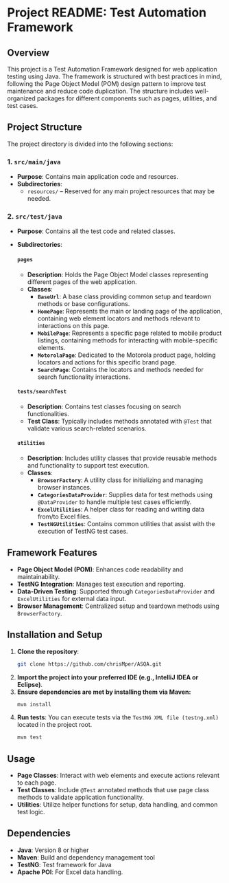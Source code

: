 # Project README: Test Automation Framework

## Overview
This project is a Test Automation Framework designed for web application testing using Java. The framework is structured with best practices in mind, following the Page Object Model (POM) design pattern to improve test maintenance and reduce code duplication. The structure includes well-organized packages for different components such as pages, utilities, and test cases.

## Project Structure
The project directory is divided into the following sections:

### 1. `src/main/java`
- **Purpose**: Contains main application code and resources.
- **Subdirectories**: 
  - `resources/` – Reserved for any main project resources that may be needed.

### 2. `src/test/java`
- **Purpose**: Contains all the test code and related classes.
- **Subdirectories**:
  
  #### `pages`
  - **Description**: Holds the Page Object Model classes representing different pages of the web application.
  - **Classes**:
    - **`BaseUrl`**: A base class providing common setup and teardown methods or base configurations.
    - **`HomePage`**: Represents the main or landing page of the application, containing web element locators and methods relevant to interactions on this page.
    - **`MobilePage`**: Represents a specific page related to mobile product listings, containing methods for interacting with mobile-specific elements.
    - **`MotorolaPage`**: Dedicated to the Motorola product page, holding locators and actions for this specific brand page.
    - **`SearchPage`**: Contains the locators and methods needed for search functionality interactions.

  #### `tests/searchTest`
  - **Description**: Contains test classes focusing on search functionalities.
  - **Test Class**: Typically includes methods annotated with `@Test` that validate various search-related scenarios.

  #### `utilities`
  - **Description**: Includes utility classes that provide reusable methods and functionality to support test execution.
  - **Classes**:
    - **`BrowserFactory`**: A utility class for initializing and managing browser instances.
    - **`CategoriesDataProvider`**: Supplies data for test methods using `@DataProvider` to handle multiple test cases efficiently.
    - **`ExcelUtilities`**: A helper class for reading and writing data from/to Excel files.
    - **`TestNGUtilities`**: Contains common utilities that assist with the execution of TestNG test cases.

## Framework Features
- **Page Object Model (POM)**: Enhances code readability and maintainability.
- **TestNG Integration**: Manages test execution and reporting.
- **Data-Driven Testing**: Supported through `CategoriesDataProvider` and `ExcelUtilities` for external data input.
- **Browser Management**: Centralized setup and teardown methods using `BrowserFactory`.

## Installation and Setup
1. **Clone the repository**:
   ```bash
   git clone https://github.com/chrisMper/ASQA.git
2. **Import the project into your preferred IDE (e.g., IntelliJ IDEA or Eclipse)**.
3. **Ensure dependencies are met by installing them via Maven:**
   ```bash
   mvn install
4. **Run tests**: You can execute tests via the `TestNG XML file (testng.xml)` located in the project root.
   ```bash
   mvn test

## Usage
- **Page Classes**: Interact with web elements and execute actions relevant to each page.
- **Test Classes**: Include `@Test` annotated methods that use page class methods to validate application functionality.
- **Utilities**: Utilize helper functions for setup, data handling, and common test logic.

## Dependencies
- **Java**: Version 8 or higher
- **Maven**: Build and dependency management tool
- **TestNG**: Test framework for Java
- **Apache POI**: For Excel data handling.
